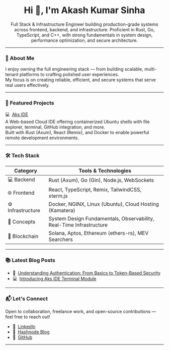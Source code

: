 <h1 align="center">Hi 👋, I'm Akash Kumar Sinha</h1>
<p align="center">
  Full Stack & Infrastructure Engineer building production-grade systems across frontend, backend, and infrastructure.  
  Proficient in Rust, Go, TypeScript, and C++, with strong fundamentals in system design, performance optimization, and secure architecture.
</p>

---

### 🚀 About Me

I enjoy owning the full engineering stack — from building scalable, multi-tenant platforms to crafting polished user experiences.  
My focus is on creating reliable, efficient, and secure systems that serve real users effectively.

---

### 🧩 Featured Projects

💻 [Aks IDE](https://github.com/Akash-Kumar-Sinha/Aks_ide)  
A Web-based Cloud IDE offering containerized Ubuntu shells with file explorer, terminal, GitHub integration, and more.  
Built with Rust (Axum), React (Remix), and Docker to enable powerful remote development environments.

---

### 🛠 Tech Stack

| Category       | Tools & Technologies                                    |
| -------------- | ------------------------------------------------------- |
| 💻 Backend     | Rust (Axum), Go (Gin), Node.js, WebSockets              |
| 🌐 Frontend    | React, TypeScript, Remix, TailwindCSS, xterm.js         |
| ⚙️ Infrastructure | Docker, NGINX, Linux (Ubuntu), Cloud Hosting (Kamatera) |
| 🧠 Concepts    | System Design Fundamentals, Observability, Real-Time Infrastructure |
| 🔐 Blockchain  | Solana, Aptos, Ethereum (ethers-rs), MEV Searchers       |

---

### 📚 Latest Blog Posts

- 🔐 [Understanding Authentication: From Basics to Token-Based Security](https://aks-modern-auth.hashnode.dev/understanding-authentication-from-basics-to-token-based-security)  
- 💻 [Introducing Aks IDE Terminal Module](https://akside.hashnode.dev/introducing-aks-ide-terminal-module)  

---

### 📬 Let's Connect

Open to collaboration, freelance work, and open-source contributions — feel free to reach out!

- 🔗 [LinkedIn](https://www.linkedin.com/in/akash-krsinha/)  
- 📝 [Hashnode Blog](https://hashnode.com/@Akash-Kumar-Sinha)  
- 🐙 [GitHub](https://github.com/Akash-Kumar-Sinha)  

---